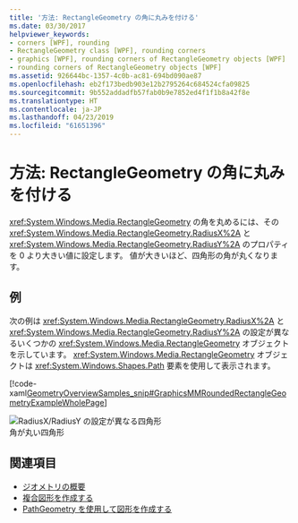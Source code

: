 ```yaml
---
title: '方法: RectangleGeometry の角に丸みを付ける'
ms.date: 03/30/2017
helpviewer_keywords:
- corners [WPF], rounding
- RectangleGeometry class [WPF], rounding corners
- graphics [WPF], rounding corners of RectangleGeometry objects [WPF]
- rounding corners of RectangleGeometry objects [WPF]
ms.assetid: 926644bc-1357-4c0b-ac81-694bd090ae87
ms.openlocfilehash: eb2f173bedb903e12b2795264c684524cfa09825
ms.sourcegitcommit: 9b552addadfb57fab0b9e7852ed4f1f1b8a42f8e
ms.translationtype: HT
ms.contentlocale: ja-JP
ms.lasthandoff: 04/23/2019
ms.locfileid: "61651396"
---
```

# <a name="how-to-round-the-corners-of-a-rectanglegeometry"></a>方法: RectangleGeometry の角に丸みを付ける
<xref:System.Windows.Media.RectangleGeometry> の角を丸めるには、その <xref:System.Windows.Media.RectangleGeometry.RadiusX%2A> と <xref:System.Windows.Media.RectangleGeometry.RadiusY%2A> のプロパティを 0 より大きい値に設定します。 値が大きいほど、四角形の角が丸くなります。  
  
## <a name="example"></a>例  
 次の例は <xref:System.Windows.Media.RectangleGeometry.RadiusX%2A> と <xref:System.Windows.Media.RectangleGeometry.RadiusY%2A> の設定が異なるいくつかの <xref:System.Windows.Media.RectangleGeometry> オブジェクトを示しています。 <xref:System.Windows.Media.RectangleGeometry> オブジェクトは <xref:System.Windows.Shapes.Path> 要素を使用して表示されます。  
  
 [!code-xaml[GeometryOverviewSamples_snip#GraphicsMMRoundedRectangleGeometryExampleWholePage](~/samples/snippets/csharp/VS_Snippets_Wpf/GeometryOverviewSamples_snip/CS/RectangleGeometryRoundedCornerExample.xaml#graphicsmmroundedrectanglegeometryexamplewholepage)]  
  
 ![RadiusX&#47;RadiusY の設定が異なる四角形](./media/graphicsmm-rounded.png "graphicsmm_rounded")  
角が丸い四角形  
  
## <a name="see-also"></a>関連項目

- [ジオメトリの概要](geometry-overview.md)
- [複合図形を作成する](how-to-create-a-composite-shape.md)
- [PathGeometry を使用して図形を作成する](how-to-create-a-shape-by-using-a-pathgeometry.md)
